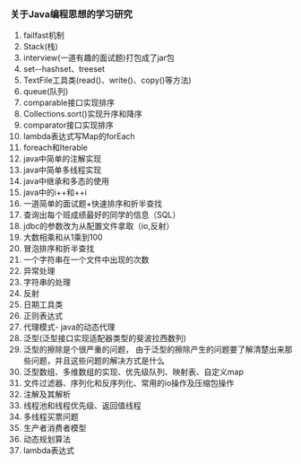 ### 关于Java编程思想的学习研究
1. failfast机制
2. Stack(栈)
3. interview(一道有趣的面试题)打包成了jar包
4. set--hashset、treeset
5. TextFile工具类(read()、write()、copy()等方法)
6. queue(队列)
7. comparable接口实现排序
8. Collections.sort()实现升序和降序
9. comparator接口实现排序
10. lambda表达式写Map的forEach
11. foreach和Iterable
12. java中简单的注解实现
13. java中简单多线程实现
14. java中继承和多态的使用
15. java中的i++和++i
16. 一道简单的面试题+快速排序和折半查找
17. 查询出每个班成绩最好的同学的信息（SQL）
18. jdbc的参数改为从配置文件拿取（io,反射）
19. 大数相乘和从1乘到100
20. 冒泡排序和折半查找
21. 一个字符串在一个文件中出现的次数
22. 异常处理
23. 字符串的处理
24. 反射
25. 日期工具类
26. 正则表达式
27. 代理模式- java的动态代理
28. 泛型(泛型接口实现适配器类型的斐波拉西数列)
29. 泛型的擦除是个很严重的问题，
由于泛型的擦除产生的问题要了解清楚出来那些问题，并且这些问题的解决方式是什么
30. 泛型数组、多维数组的实现、优先级队列、映射表、自定义map
31. 文件过滤器、序列化和反序列化、常用的io操作及压缩包操作
32. 注解及其解析 
33. 线程池和线程优先级、返回值线程
34. 多线程买票问题
35. 生产者消费者模型
36. 动态规划算法
37. lambda表达式